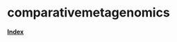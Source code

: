 # comparativemetagenomics

[**Index**](https://github.com/andrewmaltezthomas/comparativemetagenomics/blob/master/index.rmd)
